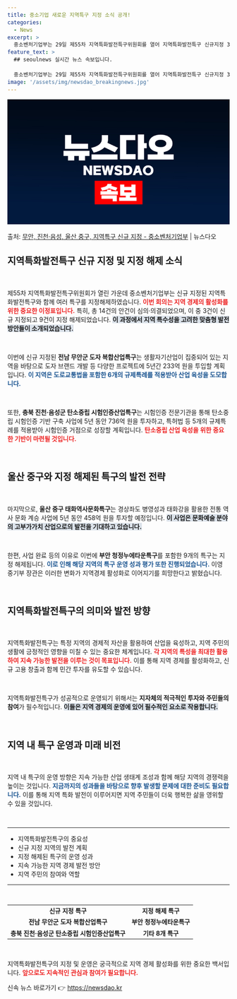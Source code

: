 ```yaml
---
title: 중소기업 새로운 지역특구 지정 소식 공개!
categories:
  - News
excerpt: >
  중소벤처기업부는 29일 제55차 지역특화발전특구위원회를 열어 지역특화발전특구 신규지정 3건, 지정해제 9건,…
feature_text: >
  ## seoulnews 실시간 뉴스 속보입니다.

  중소벤처기업부는 29일 제55차 지역특화발전특구위원회를 열어 지역특화발전특구 신규지정 3건, 지정해제 9건,…
image: '/assets/img/newsdao_breakingnews.jpg'
---
```


![뉴스다오 속보](/assets/img/newsdao_breakingnews.jpg)

<p>출처: <a href="https://newsdao.kr/2671" rel="dofollow">무안, 진천·음성, 울산 중구, 지역특구 신규 지정 - 중소벤처기업부</a> | 뉴스다오</p>

<h2 data-ke-size="size26">지역특화발전특구 신규 지정 및 지정 해제 소식</h2>

<p data-ke-size="size16">&nbsp;</p>
제55차 지역특화발전특구위원회가 열린 가운데 중소벤처기업부는 신규 지정된 지역특화발전특구와 함께 여러 특구를 지정해제하였습니다. <b><span style="color: #ee2323;">이번 회의는 지역 경제의 활성화를 위한 중요한 이정표입니다.</span></b> 특히, 총 14건의 안건이 심의·의결되었으며, 이 중 3건이 신규 지정되고 9건이 지정 해제되었습니다. <b><span style="background-color: #21538527;">이 과정에서 지역 특수성을 고려한 맞춤형 발전 방안들이 소개되었습니다.</span></b>

<p data-ke-size="size16">&nbsp;</p>
이번에 신규 지정된 <b>전남 무안군 도자 복합산업특구</b>는 생활자기산업이 집중되어 있는 지역을 바탕으로 도자 브랜드 개발 등 다양한 프로젝트에 5년간 233억 원을 투입할 계획입니다. <b><span style="color: #1a5490;">이 지역은 도로교통법을 포함한 6개의 규제특례를 적용받아 산업 육성을 도모합니다.</span></b>

<p data-ke-size="size16">&nbsp;</p>
또한, <b>충북 진천·음성군 탄소중립 시험인증산업특구</b>는 시험인증 전문기관을 통해 탄소중립 시험인증 기반 구축 사업에 5년 동안 736억 원을 투자하고, 특허법 등 5개의 규제특례를 적용받아 시험인증 거점으로 성장할 계획입니다. <b><span style="color: #ee2323;">탄소중립 산업 육성을 위한 중요한 기반이 마련될 것입니다.</span></b>

<p data-ke-size="size16">&nbsp;</p>
<h2 data-ke-size="size26">울산 중구와 지정 해제된 특구의 발전 전략</h2>

<p data-ke-size="size16">&nbsp;</p>
마지막으로, <b>울산 중구 태화역사문화특구</b>는 경상좌도 병영성과 태화강을 활용한 전통 역사 문화 계승 사업에 5년 동안 458억 원을 투자할 예정입니다. <b><span style="background-color: #21538527;">이 사업은 문화예술 분야의 고부가가치 산업으로의 발전을 기대하고 있습니다.</span></b>

<p data-ke-size="size16">&nbsp;</p>
한편, 사업 완료 등의 이유로 이번에 <b>부안 청정누에타운특구</b>를 포함한 9개의 특구는 지정 해제됩니다. <b><span style="color: #1a5490;">이로 인해 해당 지역의 특구 운영 성과 평가 또한 진행되었습니다.</span></b> 이영 중기부 장관은 이러한 변화가 지역경제 활성화로 이어지기를 희망한다고 밝혔습니다. 

<p data-ke-size="size16">&nbsp;</p>
<h2 data-ke-size="size26">지역특화발전특구의 의미와 발전 방향</h2>

<p data-ke-size="size16">&nbsp;</p>
지역특화발전특구는 특정 지역의 경제적 자산을 활용하여 산업을 육성하고, 지역 주민의 생활에 긍정적인 영향을 미칠 수 있는 중요한 체계입니다. <b><span style="color: #ee2323;">각 지역의 특성을 최대한 활용하여 지속 가능한 발전을 이루는 것이 목표입니다.</span></b> 이를 통해 지역 경제를 활성화하고, 신규 고용 창출과 함께 민간 투자를 유도할 수 있습니다.

<p data-ke-size="size16">&nbsp;</p>
지역특화발전특구가 성공적으로 운영되기 위해서는 <b>지자체의 적극적인 투자와 주민들의 참여</b>가 필수적입니다. <b><span style="background-color: #21538527;">이들은 지역 경제의 운영에 있어 필수적인 요소로 작용합니다.</span></b>

<p data-ke-size="size16">&nbsp;</p>
<h2 data-ke-size="size26">지역 내 특구 운영과 미래 비전</h2>

<p data-ke-size="size16">&nbsp;</p>
지역 내 특구의 운영 방향은 지속 가능한 산업 생태계 조성과 함께 해당 지역의 경쟁력을 높이는 것입니다. <b><span style="color: #1a5490;">지금까지의 성과들을 바탕으로 향후 발생할 문제에 대한 준비도 필요합니다.</span></b> 이를 통해 지역 특화 발전이 이루어지면 지역 주민들이 더욱 행복한 삶을 영위할 수 있을 것입니다. 

<p data-ke-size="size16">&nbsp;</p>
<hr />
<ul>
    <li>지역특화발전특구의 중요성</li>
    <li>신규 지정 지역의 발전 계획</li>
    <li>지정 해제된 특구의 운영 성과</li>
    <li>지속 가능한 지역 경제 발전 방안</li>
    <li>지역 주민의 참여와 역할</li>
</ul>
<hr />
<p data-ke-size="size16">&nbsp;</p>
<table style="width: 100%;">
  <tr>
    <td style="text-align: center; height: 17px;"><b>신규 지정 특구</b></td>
    <td style="text-align: center; height: 17px;"><b>지정 해제 특구</b></td>
  </tr>
  <tr>
    <td style="text-align: center; height: 17px;"><b>전남 무안군 도자 복합산업특구</b></td>
    <td style="text-align: center; height: 17px;"><b>부안 청정누에타운특구</b></td>
  </tr>
  <tr>
    <td style="text-align: center; height: 17px;"><b>충북 진천·음성군 탄소중립 시험인증산업특구</b></td>
    <td style="text-align: center; height: 17px;"><b>기타 8개 특구</b></td>
  </tr>
</table>
<p data-ke-size="size16">&nbsp;</p>
지역특화발전특구의 지정 및 운영은 궁극적으로 지역 경제 활성화를 위한 중요한 백서입니다. <b><span style="color: #ee2323;">앞으로도 지속적인 관심과 참여가 필요합니다.</span></b> 

신속 뉴스 바로가기 👉 <a href="https://newsdao.kr" rel="dofollow">https://newsdao.kr</a>


